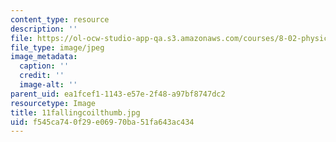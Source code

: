 ```yaml
---
content_type: resource
description: ''
file: https://ol-ocw-studio-app-qa.s3.amazonaws.com/courses/8-02-physics-ii-electricity-and-magnetism-spring-2007/f545ca740f29e06970ba51fa643ac434_11fallingcoilthumb.jpg
file_type: image/jpeg
image_metadata:
  caption: ''
  credit: ''
  image-alt: ''
parent_uid: ea1fcef1-1143-e57e-2f48-a97bf8747dc2
resourcetype: Image
title: 11fallingcoilthumb.jpg
uid: f545ca74-0f29-e069-70ba-51fa643ac434
---
```

